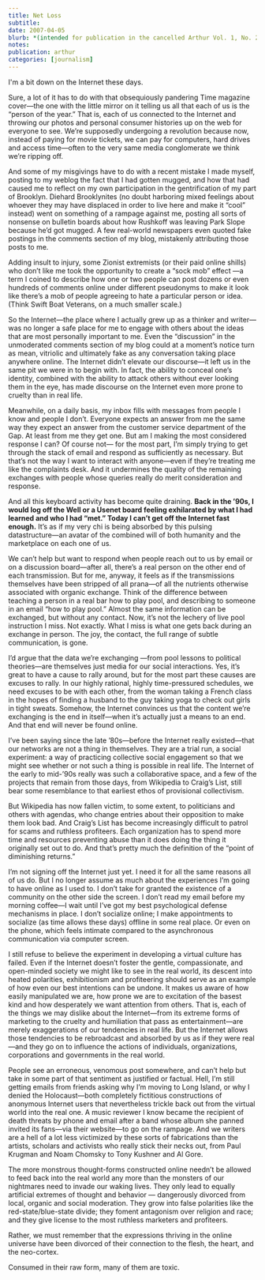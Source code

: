 ```yaml
---
title: Net Loss
subtitle: 
date: 2007-04-05
blurb: *(intended for publication in the cancelled Arthur Vol. 1, No. 26 \\[March 2007\\])*
notes: 
publication: arthur
categories: [journalism]
---
```


I'm a bit down on the Internet these days.

Sure, a lot of it has to do with that obsequiously pandering Time magazine cover—the one with the little mirror on it telling us all that each of us is the “person of the year.” That is, each of us connected to the Internet and throwing our photos and personal consumer histories up on the web for everyone to see. We’re supposedly undergoing a revolution because now, instead of paying for movie tickets, we can pay for computers, hard drives and access time—often to the very same media conglomerate we think we’re ripping off.

And some of my misgivings have to do with a recent mistake I made myself, posting to my weblog the fact that I had gotten mugged, and how that had caused me to reflect on my own participation in the gentrification of my part of Brooklyn. Diehard Brooklynites (no doubt harboring mixed feelings about whoever they may have displaced in order to live here and make it “cool” instead) went on something of a rampage against me, posting all sorts of nonsense on bulletin boards about how Rushkoff was leaving Park Slope because he’d got mugged. A few real-world newspapers even quoted fake postings in the comments section of my blog, mistakenly attributing those posts to me.

Adding insult to injury, some Zionist extremists (or their paid online shills) who don’t like me took the opportunity to create a “sock mob” effect —a term I coined to describe how one or two people can post dozens or even hundreds of comments online under different pseudonyms to make it look like there’s a mob of people agreeing to hate a particular person or idea. (Think Swift Boat Veterans, on a much smaller scale.)

So the Internet—the place where I actually grew up as a thinker and writer—was no longer a safe place for me to engage with others about the ideas that are most personally important to me. Even the “discussion” in the unmoderated comments section of my blog could at a moment’s notice turn as mean, vitriolic and ultimately fake as any conversation taking place anywhere online. The Internet didn’t elevate our discourse—it left us in the same pit we were in to begin with. In fact, the ability to conceal one’s identity, combined with the ability to attack others without ever looking them in the eye, has made discourse on the Internet even more prone to cruelty than in real life.

Meanwhile, on a daily basis, my inbox fills with messages from people I know and people I don’t. Everyone expects an answer from me the same way they expect an answer from the customer service department of the Gap. At least from me they get one. But am I making the most considered response I can? Of course not— for the most part, I’m simply trying to get through the stack of email and respond as sufficiently as necessary. But that’s not the way I want to interact with anyone—even if they’re treating me like the complaints desk. And it undermines the quality of the remaining exchanges with people whose queries really do merit consideration and response.

And all this keyboard activity has become quite draining. **Back in the ’90s, I would log off the Well or a Usenet board feeling exhilarated by what I had learned and who I had “met.” Today I can’t get off the Internet fast enough.** It’s as if my very chi is being absorbed by this pulsing datastructure—an avatar of the combined will of both humanity and the marketplace on each one of us.

We can’t help but want to respond when people reach out to us by email or on a discussion board—after all, there’s a real person on the other end of each transmission. But for me, anyway, it feels as if the transmissions themselves have been stripped of all prana—of all the nutrients otherwise associated with organic exchange. Think of the difference between teaching a person in a real bar how to play pool, and describing to someone in an email “how to play pool.” Almost the same information can be exchanged, but without any contact. Now, it’s not the lechery of live pool instruction I miss. Not exactly. What I miss is what one gets back during an exchange in person. The joy, the contact, the full range of subtle communication, is gone.

I’d argue that the data we’re exchanging —from pool lessons to political theories—are themselves just media for our social interactions. Yes, it’s great to have a cause to rally around, but for the most part these causes are excuses to rally. In our highly rational, highly time-pressured schedules, we need excuses to be with each other, from the woman taking a French class in the hopes of finding a husband to the guy taking yoga to check out girls in tight sweats. Somehow, the Internet convinces us that the content we’re exchanging is the end in itself—when it’s actually just a means to an end. And that end will never be found online.

I’ve been saying since the late ’80s—before the Internet really existed—that our networks are not a thing in themselves. They are a trial run, a social experiment: a way of practicing collective social engagement so that we might see whether or not such a thing is possible in real life. The Internet of the early to mid-’90s really was such a collaborative space, and a few of the projects that remain from those days, from Wikipedia to Craig’s List, still bear some resemblance to that earliest ethos of provisional collectivism.

But Wikipedia has now fallen victim, to some extent, to politicians and others with agendas, who change entries about their opposition to make them look bad. And Craig’s List has become increasingly difficult to patrol for scams and ruthless profiteers. Each organization has to spend more time and resources preventing abuse than it does doing the thing it originally set out to do. And that’s pretty much the definition of the “point of diminishing returns.”

I’m not signing off the Internet just yet. I need it for all the same reasons all of us do. But I no longer assume as much about the experiences I’m going to have online as I used to. I don’t take for granted the existence of a community on the other side the screen. I don’t read my email before my morning coffee—I wait until I’ve got my best psychological defense mechanisms in place. I don’t socialize online; I make appointments to socialize (as time allows these days) offline in some real place. Or even on the phone, which feels intimate compared to the asynchronous communication via computer screen.

I still refuse to believe the experiment in developing a virtual culture has failed. Even if the Internet doesn’t foster the gentle, compassionate, and open-minded society we might like to see in the real world, its descent into heated polarities, exhibitionism and profiteering should serve as an example of how even our best intentions can be undone. It makes us aware of how easily manipulated we are, how prone we are to excitation of the basest kind and how desperately we want attention from others. That is, each of the things we may dislike about the Internet—from its extreme forms of marketing to the cruelty and humiliation that pass as entertainment—are merely exaggerations of our tendencies in real life. But the Internet allows those tendencies to be rebroadcast and absorbed by us as if they were real—and they go on to influence the actions of individuals, organizations, corporations and governments in the real world.

People see an erroneous, venomous post somewhere, and can’t help but take in some part of that sentiment as justified or factual. Hell, I’m still getting emails from friends asking why I’m moving to Long Island, or why I denied the Holocaust—both completely fictitious constructions of anonymous Internet users that nevertheless trickle back out from the virtual world into the real one. A music reviewer I know became the recipient of death threats by phone and email after a band whose album she panned invited its fans—via their website—to go on the rampage. And we writers are a hell of a lot less victimized by these sorts of fabrications than the artists, scholars and activists who really stick their necks out, from Paul Krugman and Noam Chomsky to Tony Kushner and Al Gore.

The more monstrous thought-forms constructed online needn’t be allowed to feed back into the real world any more than the monsters of our nightmares need to invade our waking lives. They only lead to equally artificial extremes of thought and behavior — dangerously divorced from local, organic and social moderation. They grow into false polarities like the red-state/blue-state divide; they foment antagonism over religion and race; and they give license to the most ruthless marketers and profiteers.

Rather, we must remember that the expressions thriving in the online universe have been divorced of their connection to the flesh, the heart, and the neo-cortex.

Consumed in their raw form, many of them are toxic.
